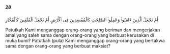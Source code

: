 ##### 28

<span class="ayah">أَمْ نَجْعَلُ ٱلَّذِينَ ءَامَنُوا۟ وَعَمِلُوا۟ ٱلصَّٰلِحَٰتِ كَٱلْمُفْسِدِينَ فِى ٱلْأَرْضِ أَمْ نَجْعَلُ ٱلْمُتَّقِينَ كَٱلْفُجَّارِ</span>

<span class="ayah_translation">Patutkah Kami menganggap orang-orang yang beriman dan mengerjakan amal yang saleh sama dengan orang-orang yang berbuat kerusakan di muka bumi? Patutkah (pula) Kami menganggap orang-orang yang bertakwa sama dengan orang-orang yang berbuat maksiat?</span>
